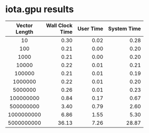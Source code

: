 # iota.gpu results
|Vector<br>Length|Wall Clock<br>Time|User Time|System Time|
|:--:|--:|--:|--:|
|10| 0.30| 0.02| 0.28|
|100| 0.21| 0.00| 0.20|
|1000| 0.21| 0.00| 0.20|
|10000| 0.22| 0.01| 0.21|
|100000| 0.21| 0.01| 0.19|
|1000000| 0.22| 0.01| 0.20|
|5000000| 0.26| 0.01| 0.23|
|100000000| 0.84| 0.17| 0.67|
|500000000| 3.40| 0.79| 2.60|
|1000000000| 6.86| 1.55| 5.30|
|5000000000|36.13| 7.26|28.87|
